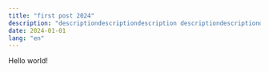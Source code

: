 ```yaml
---
title: "first post 2024"
description: "descriptiondescriptiondescription descriptiondescriptiondescriptiondescription"
date: 2024-01-01
lang: "en"
---
```


Hello world!
